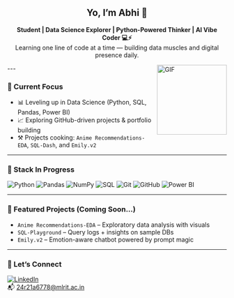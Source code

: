 <h2 align="center">Yo, I’m Abhi 👋</h2>

<p align="center">
  <b>Student | Data Science Explorer | Python-Powered Thinker | AI Vibe Coder 💻⚡</b><br>
  Learning one line of code at a time — building data muscles and digital presence daily.
</p>
<img align="right" alt="GIF" height="160px" src="https://media4.giphy.com/media/v1.Y2lkPTc5MGI3NjExaG8wbXg0d2JnYThiNnZlNmtqNGFkanhqaWF1Z3lzdjZ5bjJyd212ZCZlcD12MV9pbnRlcm5hbF9naWZfYnlfaWQmY3Q9Zw/tuCFp8rod0x3O/giphy.gif" />
---

### 🚀 Current Focus
- 📊 Leveling up in Data Science (Python, SQL, Pandas, Power BI)
- 📈 Exploring GitHub-driven projects & portfolio building
- ⚒️ Projects cooking: `Anime Recommendations-EDA`, `SQL-Dash`, and `Emily.v2`

---

### 🧰 Stack In Progress
![Python](https://img.shields.io/badge/Python-3670A0?style=for-the-badge&logo=python&logoColor=white)
![Pandas](https://img.shields.io/badge/Pandas-150458?style=for-the-badge&logo=pandas)
![NumPy](https://img.shields.io/badge/Numpy-013243?style=for-the-badge&logo=numpy)
![SQL](https://img.shields.io/badge/SQL-F29111?style=for-the-badge&logo=sqlite)
![Git](https://img.shields.io/badge/Git-F1502F?style=for-the-badge&logo=git&logoColor=white)
![GitHub](https://img.shields.io/badge/GitHub-100000?style=for-the-badge&logo=github&logoColor=white)
![Power BI](https://img.shields.io/badge/PowerBI-F2C811?style=for-the-badge&logo=powerbi)

---

### 📂 Featured Projects (Coming Soon...)
- `Anime Recommendations-EDA` – Exploratory data analysis with visuals
- `SQL-Playground` – Query logs + insights on sample DBs
- `Emily.v2` – Emotion-aware chatbot powered by prompt magic

---

### 💬 Let’s Connect
[![LinkedIn](https://img.shields.io/badge/LinkedIn-0A66C2?style=flat&logo=linkedin&logoColor=white)](https://www.linkedin.com/in/abhinav-sai-g-942bb5333)  
📬 24r21a6778@mlrit.ac.in

